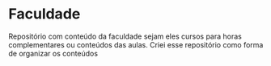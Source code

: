 # Faculdade

Repositório com conteúdo da faculdade sejam eles cursos para horas complementares ou conteúdos das aulas. Criei esse repositório como forma de organizar os conteúdos